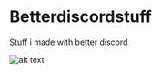 # Betterdiscordstuff
Stuff i made with better discord

![alt text](https://images-ext-1.discordapp.net/external/eUyGMaXHDG_16feV_0-AL6oKsQ7TwGCpGUZ1Aq-_1Ig/https/repository-images.githubusercontent.com/366622348/dd6a7900-b320-11eb-85b6-401f2e31a810?width=916&height=515)
